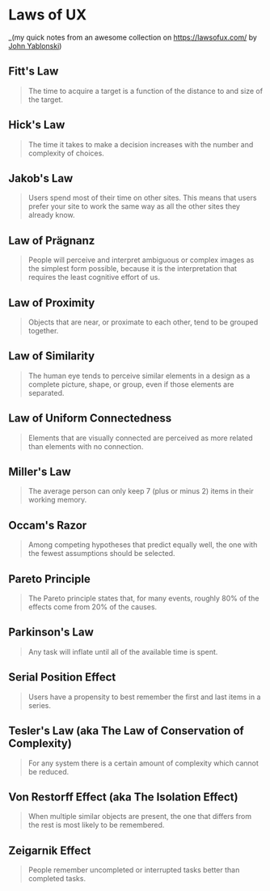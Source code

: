 # Laws of UX
_(my quick notes from an awesome collection on https://lawsofux.com/ by [John Yablonski](https://jonyablonski.com/))

## Fitt's Law

> The time to acquire a target is a function of the distance to and size of the target.


## Hick's Law

> The time it takes to make a decision increases with the number and complexity of choices.


## Jakob's Law

> Users spend most of their time on other sites. This means that users prefer your site to work the same way as all the other sites they already know.


## Law of Prägnanz

> People will perceive and interpret ambiguous or complex images as the simplest form possible, because it is the interpretation that requires the least cognitive effort of us.


## Law of Proximity

> Objects that are near, or proximate to each other, tend to be grouped together.


## Law of Similarity

> The human eye tends to perceive similar elements in a design as a complete picture, shape, or group, even if those elements are separated.


## Law of Uniform Connectedness

> Elements that are visually connected are perceived as more related than elements with no connection.


## Miller's Law

> The average person can only keep 7 (plus or minus 2) items in their working memory.


## Occam's Razor

> Among competing hypotheses that predict equally well, the one with the fewest assumptions should be selected.


## Pareto Principle

> The Pareto principle states that, for many events, roughly 80% of the effects come from 20% of the causes.


## Parkinson's Law

> Any task will inflate until all of the available time is spent.


## Serial Position Effect

> Users have a propensity to best remember the first and last items in a series.


## Tesler's Law (aka The Law of Conservation of Complexity)

> For any system there is a certain amount of complexity which cannot be reduced.


## Von Restorff Effect (aka The Isolation Effect)

> When multiple similar objects are present, the one that differs from the rest is most likely to be remembered.


## Zeigarnik Effect

> People remember uncompleted or interrupted tasks better than completed tasks.
